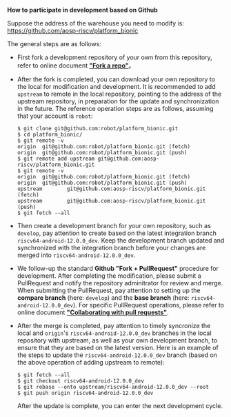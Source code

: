 **How to participate in development based on Github**

Suppose the address of the warehouse you need to modify is: <https://github.com/aosp-riscv/platform_bionic>

The general steps are as follows:

- First fork a development repository of your own from this repository, refer to online document [**"Fork a repo"**](https://docs.github.com/en/get-started/quickstart/fork-a-repo)。

- After the fork is completed, you can download your own repository to the local for modification and development. It is recommended to add `upstream` to remote in the local repository, pointing to the address of the upstream repository, in preparation for the update and synchronization in the future. The reference operation steps are as follows, assuming that your account is `robot`:

  ```
  $ git clone git@github.com:robot/platform_bionic.git
  $ cd platform_bionic/
  $ git remote -v
  origin  git@github.com:robot/platform_bionic.git (fetch)
  origin  git@github.com:robot/platform_bionic.git (push)
  $ git remote add upstream git@github.com:aosp-riscv/platform_bionic.git
  $ git remote -v
  origin  git@github.com:robot/platform_bionic.git (fetch)
  origin  git@github.com:robot/platform_bionic.git (push)
  upstream        git@github.com:aosp-riscv/platform_bionic.git (fetch)
  upstream        git@github.com:aosp-riscv/platform_bionic.git (push)
  $ git fetch --all
  ```

- Then create a development branch for your own repository, such as `develop`, pay attention to create based on the latest integration branch `riscv64-android-12.0.0_dev`. Keep the development branch updated and synchronized with the integration branch before your changes are merged into `riscv64-android-12.0.0_dev`.

- We follow-up the standard **Github "Fork + PullRequest"** procedure for development. After completing the modification, please submit a PullRequest and notify the repository adminitrator for review and merge. When submitting the PullRequest, pay attention to setting up the **compare branch** (here: `develop`) and the **base branch** (here: `riscv64-android-12.0.0_dev`). For specific PullRequest operations, please refer to online document [**"Collaborating with pull requests"**](https://docs.github.com/en/pull-requests/collaborating-with-pull-requests).


- After the merge is completed, pay attention to timely syncronize the local and `origin`'s `riscv64-android-12.0.0_dev` branches in the local repository with upstream, as well as your own development branch, to ensure that they are based on the latest version. Here is an example of the steps to update the `riscv64-android-12.0.0_dev` branch (based on the above operation of adding upstream to remote):

  ```
  $ git fetch --all
  $ git checkout riscv64-android-12.0.0_dev
  $ git rebase --onto upstream/riscv64-android-12.0.0_dev --root
  $ git push origin riscv64-android-12.0.0_dev
  ```
  
  After the update is complete, you can enter the next development cycle.
